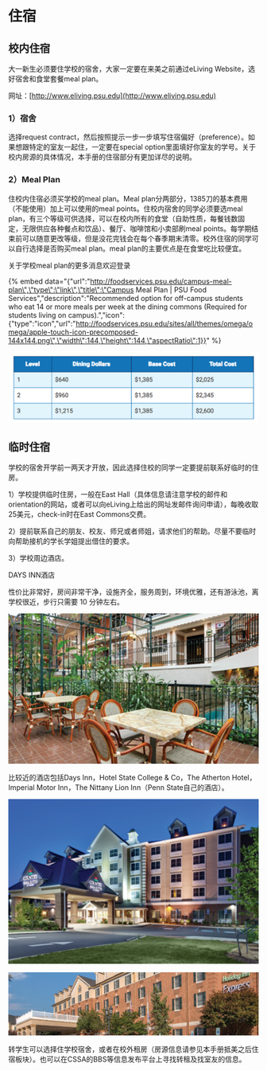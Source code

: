 # 住宿

## 校内住宿

大一新生必须要住学校的宿舍，大家一定要在来美之前通过eLiving Website，选好宿舍和食堂套餐meal plan。

网址：[http://www.eliving.psu.edu](http://www.eliving.psu.edu)

### 1）宿舍

选择request contract，然后按照提示一步一步填写住宿偏好（preference）。如果想跟特定的室友一起住，一定要在special option里面填好你室友的学号。关于校内房源的具体情况，本手册的住宿部分有更加详尽的说明。

### 2）Meal Plan

住校内住宿必须买学校的meal plan。Meal plan分两部分，1385刀的基本费用（不能使用）加上可以使用的meal points。住校内宿舍的同学必须要选meal plan，有三个等级可供选择，可以在校内所有的食堂（自助性质，每餐钱数固定，无限供应各种餐点和饮品）、餐厅、咖啡馆和小卖部刷meal points。每学期结束前可以随意更改等级，但是没花完钱会在每个春季期末清零。校外住宿的同学可以自行选择是否购买meal plan。meal plan的主要优点是在食堂吃比较便宜。

关于学校meal plan的更多消息欢迎登录

{% embed data="{\"url\":\"http://foodservices.psu.edu/campus-meal-plan\",\"type\":\"link\",\"title\":\"Campus Meal Plan \| PSU Food Services\",\"description\":\"Recommended option for off-campus students who eat 14 or more meals per week at the dining commons \(Required for students living on campus\).\",\"icon\":{\"type\":\"icon\",\"url\":\"http://foodservices.psu.edu/sites/all/themes/omega/omega/apple-touch-icon-precomposed-144x144.png\",\"width\":144,\"height\":144,\"aspectRatio\":1}}" %}

![](../.gitbook/assets/image%20%2825%29.png)

## 临时住宿

学校的宿舍开学前一两天才开放，因此选择住校的同学一定要提前联系好临时的住房。

1）学校提供临时住房，一般在East Hall（具体信息请注意学校的邮件和orientation的网站，或者可以向eLiving上给出的网址发邮件询问申请），每晚收取25美元，check-in时在East Commons交费。

2）提前联系自己的朋友、校友、师兄或者师姐，请求他们的帮助。尽量不要临时向帮助接机的学长学姐提出借住的要求。

3）学校周边酒店。

DAYS INN酒店

性价比非常好，房间非常干净，设施齐全，服务周到，环境优雅，还有游泳池，离学校很近，步行只需要 10 分钟左右。

![DAYS INN&#x9152;&#x5E97;](../.gitbook/assets/image%20%289%29.png)

比较近的酒店包括Days Inn，Hotel State College & Co，The Atherton Hotel，Imperial Motor Inn，The Nittany Lion Inn（Penn State自己的酒店）。

![](../.gitbook/assets/image%20%2821%29.png)

![](../.gitbook/assets/image%20%2820%29.png)

转学生可以选择住学校宿舍，或者在校外租房（房源信息请参见本手册抵美之后住宿板块）。也可以在CSSA的BBS等信息发布平台上寻找转租及找室友的信息。

